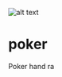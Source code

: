 ![alt text](http://donnemartin.com/wp-content/uploads/2014/10/poker_cover.jpg)

poker
============

Poker hand ra